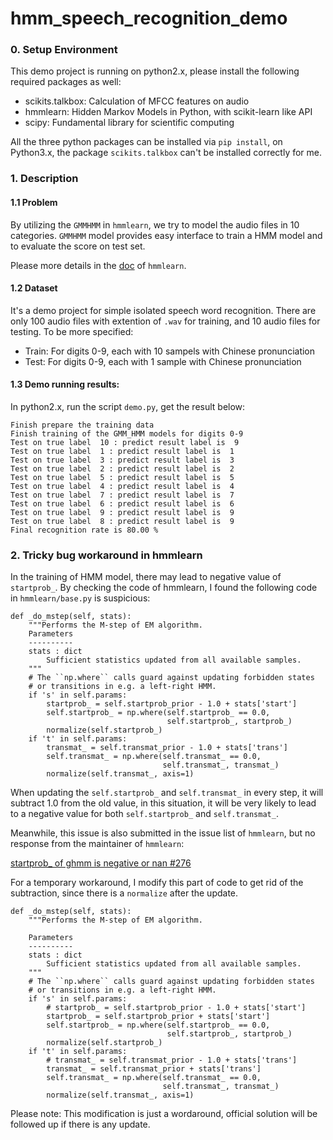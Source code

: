 # hmm_speech_recognition_demo

### 0. Setup Environment
This demo project is running on python2.x, please install the following required packages as well:
- scikits.talkbox: Calculation of MFCC features on audio 
- hmmlearn: Hidden Markov Models in Python, with scikit-learn like API	
- scipy: Fundamental library for scientific computing

All the three python packages can be installed via `pip install`, on Python3.x, the package `scikits.talkbox` can't be installed correctly for me.


### 1. Description
#### 1.1 Problem
By utilizing the `GMMHMM` in `hmmlearn`, we try to model the audio files in 10 categories. `GMMHMM` model provides easy interface to train a HMM model and to evaluate the score on test set.

Please more details in the [doc](https://hmmlearn.readthedocs.io/en/latest/api.html#hmmlearn-hmm) of `hmmlearn`.
#### 1.2 Dataset
It's a demo project for simple isolated speech word recognition. There are only 100 audio files with extention of `.wav` for training, and 10 audio files for testing. To be more specified:

- Train: For digits 0-9, each with 10 sampels with Chinese pronunciation
- Test:  For digits 0-9, each with 1 sample with Chinese pronunciation

#### 1.3 Demo running results:
In python2.x, run the script `demo.py`, get the result below:
```
Finish prepare the training data
Finish training of the GMM_HMM models for digits 0-9
Test on true label  10 : predict result label is  9
Test on true label  1 : predict result label is  1
Test on true label  3 : predict result label is  3
Test on true label  2 : predict result label is  2
Test on true label  5 : predict result label is  5
Test on true label  4 : predict result label is  4
Test on true label  7 : predict result label is  7
Test on true label  6 : predict result label is  6
Test on true label  9 : predict result label is  9
Test on true label  8 : predict result label is  9
Final recognition rate is 80.00 %
```

### 2. Tricky bug workaround in hmmlearn
In the training of HMM model, there may lead to negative value of `startprob_`. By checking the code of hmmlearn, I found the following code in `hmmlearn/base.py` is suspicious:
```
def _do_mstep(self, stats):
    """Performs the M-step of EM algorithm.
    Parameters
    ----------
    stats : dict
        Sufficient statistics updated from all available samples.
    """
    # The ``np.where`` calls guard against updating forbidden states
    # or transitions in e.g. a left-right HMM.
    if 's' in self.params:
        startprob_ = self.startprob_prior - 1.0 + stats['start']
        self.startprob_ = np.where(self.startprob_ == 0.0,
                                   self.startprob_, startprob_)
        normalize(self.startprob_)
    if 't' in self.params:
        transmat_ = self.transmat_prior - 1.0 + stats['trans']
        self.transmat_ = np.where(self.transmat_ == 0.0,
                                  self.transmat_, transmat_)
        normalize(self.transmat_, axis=1)
```
When updating the `self.startprob_` and `self.transmat_` in every step, it will subtract 1.0 from the old value, in this situation, it will be very likely to lead to a negative value for both `self.startprob_` and `self.transmat_`.

Meanwhile, this issue is also submitted in the issue list of `hmmlearn`, but no response from the maintainer of `hmmlearn`:

[startprob_ of ghmm is negative or nan #276](https://github.com/hmmlearn/hmmlearn/issues/276)

For a temporary workaround, I modify this part of code to get rid of the subtraction, since there is a `normalize` after the update.
```
def _do_mstep(self, stats):
    """Performs the M-step of EM algorithm.

    Parameters
    ----------
    stats : dict
        Sufficient statistics updated from all available samples.
    """
    # The ``np.where`` calls guard against updating forbidden states
    # or transitions in e.g. a left-right HMM.
    if 's' in self.params:
        # startprob_ = self.startprob_prior - 1.0 + stats['start']
        startprob_ = self.startprob_prior + stats['start']
        self.startprob_ = np.where(self.startprob_ == 0.0,
                                   self.startprob_, startprob_)
        normalize(self.startprob_)
    if 't' in self.params:
        # transmat_ = self.transmat_prior - 1.0 + stats['trans']
        transmat_ = self.transmat_prior + stats['trans']
        self.transmat_ = np.where(self.transmat_ == 0.0,
                                  self.transmat_, transmat_)
        normalize(self.transmat_, axis=1)
```

Please note: This modification is just a wordaround, official solution will be followed up if there is any update.  